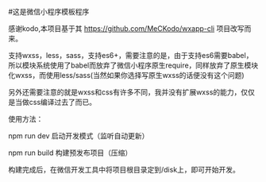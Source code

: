 #这是微信小程序模板程序

感谢kodo,本项目基于其 https://github.com/MeCKodo/wxapp-cli 项目改写而来。

支持wxss，less，sass，支持es6+，需要注意的是，由于支持es6需要babel，所以模块系统使用了babel而放弃了微信小程序原生require，同样放弃了原生模块化wxss，而使用less/sass(当然如果你选择写原生wxss的话便没有这个问题)

另外还需要注意的就是wxss和css有许多不同，我并没有扩展wxss的能力，仅仅是当做css编译过去了而已。


使用方法：

npm run dev 
启动开发模式（监听自动更新）

npm run build
构建预发布项目（压缩）

构建完成后，在微信开发工具中将项目根目录定到/disk上，即可开始开发。
